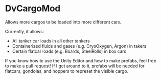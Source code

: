 # DvCargoMod

Allows more cargos to be loaded into more different cars.

Currently, it allows:

- All tanker car loads in all other tankers
- Containerized fluids and gases (e.g. CryoOxygen, Argon) in takers
- Certain flatcar loads (e.g. Boards, SteelRolls) in box cars

If you know how to use the Unity Editor and how to make prefabs,
feel free to make a pull request!
If I get around to it,
prefabs will be needed for flatcars, gondolas, and hoppers
to represet the visible cargo.

